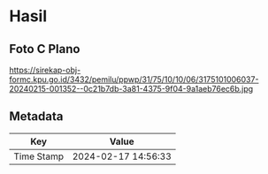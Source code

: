 # Hasil

## Foto C Plano

https://sirekap-obj-formc.kpu.go.id/3432/pemilu/ppwp/31/75/10/10/06/3175101006037-20240215-001352--0c21b7db-3a81-4375-9f04-9a1aeb76ec6b.jpg


## Metadata

| Key        | Value               |
| ---------- | ------------------- |
| Time Stamp | 2024-02-17 14:56:33 |



